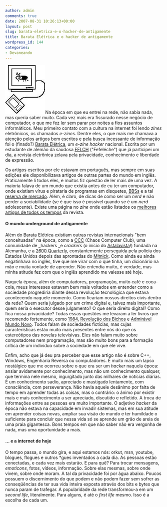 ```yaml
---
author: admin
comments: true
date: 2007-08-31 10:26:13+00:00
layout: post
slug: barata-eletrica-e-o-hacker-de-antigamente
title: Barata Elétrica e o hacker de antigamente
wordpress_id: 144
categories:
- Devaneando
---
```


[![Barata Elétrica](/images/barataeletrica.jpg)](http://www1.webng.com/curupira/)Na época em que eu entrei na rede, não sabia nada, mas queria saber muito. Cada vez mais era fissurado nesse negócio de computador, o que me fez ler sem parar por noites a fios assuntos informáticos. Meu primeiro contato com a cultura na internet foi lendo _zines_ eletrônicos, os chamados _e-zines_. Dentre eles, o que mais me chamava a atenção pelos artigos bem escritos e pela busca incessante de informação foi o (finado?) [Barata Elétrica](https://sites.google.com/site/barataeletricafanzine/), um _e-zine hacker_ nacional. Escrita por um estudante de alemão da saudosa [FFLCH](http://www.fflch.usp.br/) ("Fefeléche") que já participei um dia, a revista eletrônica zelava pela privacidade, conhecimento e liberdade de expressão.

Os artigos escritos por ele estavam em português, mas sempre em suas edições ele disponibilizava artigos de outras partes do mundo em inglês. Praticamente li todos eles, e muitos fiz questão de ler mais de uma vez. A maioria falava de um mundo que existia antes de eu ter um computador, onde existiam vírus e pirataria de programas em disquetes, [BBSs](http://pt.wikipedia.org/wiki/BBS) e a tal [reserva de mercado](http://pt.wikipedia.org/wiki/Reserva_de_mercado). Além, é claro, de dicas de como ser um _nerd_ e não perder a sociabilidade (se é que isso é possível quando se é um _nerd_ adolescente). Existe uma página no _zine_ onde estão listados os [melhores artigos de todos os tempos](http://www1.webng.com/curupira/melhor.html) da revista.




#### O mundo underground de antigamente


Além do Barata Elétrica existiam outras revistas internacionais "bem conceituadas" na época, como a [CCC](http://www.ccc.de/index2.xml) (Chaos Computer Club), uma comunidade de _hackers _e _crackers_ (o início do [Astalavista](http://astalavista.box.sk)!) fundada na Alemanha, e a [2600 Quarterly](http://www.2600.com/), constantemente perseguida pela polícia dos Estados Unidos depois das aprontadas do [Mitnick](http://pt.wikipedia.org/wiki/Kevin_Mitnick). Como ainda eu ainda engatinhava no inglês, tive que me virar com o que tinha, um dicionário na mão e muita vontade de aprender. Não entendia muito, é verdade, mas minha atitude fez com que o inglês aprendido me valesse até hoje.

Naquela época, além de computadores, programação, muito café e coca-cola, meus interesses estavam bem mais voltados em entender como a sociedade progrediria diante dessa revolução tecnológica que estava acontecendo naquele momento. Como ficariam nossos direitos civis dentro da rede? Quem seria julgado por um crime digital e, talvez mais importante, quem seria o executor desse julgamento? O que seria direito digital? Como fica nossa privacidade? Todas essas questões me levaram a ler livros que recomendo fortemente, como [1984](http://compare.buscape.com.br/categoria?lkout=1&id=3482&kw=1984&site_origem=1293522), [Revolução dos Bichos](http://compare.buscape.com.br/categoria?lkout=1&id=3482&kw=Revolucao+dos+Bichos&site_origem=1293522) e [Admirável Mundo Novo](http://compare.buscape.com.br/categoria?lkout=1&id=3482&kw=Admiravel+Mundo+Novo&site_origem=1293522). Todos falam de sociedades fictícias, mas cujas características estão muito mais presentes entre nós do que os estereótipos das novelas televisivas. Eles não falam muito sobre computadores nem programação, mas são muito bons para a formação crítica de um indivíduo sobre a sociedade em que ele vive.

Enfim, acho que já deu pra perceber que esse artigo não é sobre C++, Windows, Engenharia Reversa ou computadores. É muito mais um lapso nostálgico que me ocorreu sobre o que era ser um _hacker_ naquela época: ansiar avidamente por conhecimento, mas não um conhecimento qualquer, que termina nele mesmo, ingurgitado junto das milhares de notícias diárias. É um conhecimento sadio, apreciado e mastigado lentamente, com consciência, com perseverança. Não havia aquele desânimo por falta de tempo em aprender todas as coisas, mas o contrário: o ânimo por existir mais e mais conhecimento a ser apreciado, discutido e refletido. A troca de informações entre as pessoas era muito importante. O adjetivo _hacker_ da época não estava na capacidade em invadir sistemas, mas em sua atitude em aprender coisas novas, ampliar sua visão do mundo e ter humildade o suficiente para concluir que nessa vida só se aprende um grão de areia de uma praia gigantesca. Bons tempos em que não saber não era vergonha de nada, mas uma oportunidade a mais.


#### ... e a internet de hoje


O tempo passa, o mundo gira, e aqui estamos nós: orkut, msn, youtube, blogues, flogues e outros *gues inventados a cada dia. As pessoas estão conectadas, e cada vez mais estarão. E para quê? Para trocar mensagens, _emoticons_, fotos, vídeos, informação. Sobre elas mesmas, sobre onde vivem, sobre onde moram. A tal da privacidade foi por água abaixo. Poucos possuem o discernimento do que podem e não podem fazer sem sofrer as conseqüências de ter sua vida inteira exposta através dos bits e bytes que nunca param de trafegar. A popularidade da rede transformou-a em um _second life_, literalmente. Para alguns, é até o _first life_ mesmo. Isso é a escolha de cada um.


